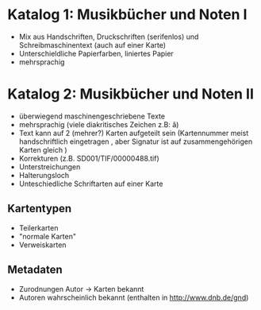 # Katalog 1: Musikbücher und Noten I
* Mix aus Handschriften, Druckschriften (serifenlos) und Schreibmaschinentext (auch auf einer Karte)
* Unterschieldliche Papierfarben, liniertes Papier 
* mehrsprachig

# Katalog 2: Musikbücher und Noten II
* überwiegend maschinengeschriebene Texte
* mehrsprachig (viele diakritisches Zeichen z.B:  ǎ)
* Text kann auf 2 (mehrer?) Karten aufgeteilt sein (Kartennummer meist handschriftlich eingetragen ,
aber Signatur ist auf zusammengehörigen Karten gleich )
* Korrekturen (z.B. SD001/TIF/00000488.tif)
* Unterstreichungen
* Halterungsloch
* Unteschiedliche Schriftarten auf einer Karte

## Kartentypen

* Teilerkarten
* "normale Karten"
* Verweiskarten

## Metadaten

* Zurodnungen Autor -> Karten bekannt
* Autoren wahrscheinlich bekannt (enthalten in http://www.dnb.de/gnd) 
